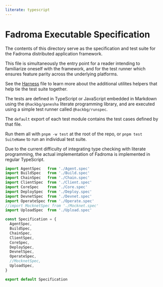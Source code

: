```yaml
---
literate: typescript
---
```


# Fadroma Executable Specification

The contents of this directory serve as the specification and
test suite for the Fadroma distributed application framework.

This file is simultaneously the entry point for a reader
intending to familiarize oneself with the framework, and
for the test runner which ensures feature parity across
the underlying platforms.

See the [Harness](./_Harness.ts.md) file to learn more about
the additional utilites helpers that help tie the test suite together.

The tests are defined in TypeScript or JavaScript embedded in
Markdown using the `@hackbg/ganesha` literate programming library,
and are executed using a simple test runner called `@hackbg/runspec`.

The `default` export of each test module contains the
test cases defined by that file.

Run them all with `pnpm -w test` at the root of the repo,
or `pnpm test SuiteName` to run an individual test suite.

Due to the current difficulty of integrating type checking with
literate programming, the actual implementation of Fadroma is
implemented in regular TypeScript.

```javascript
import AgentSpec   from './Agent.spec'
import BuildSpec   from './Build.spec'
import ChainSpec   from './Chain.spec'
import ClientSpec  from './Client.spec'
import CoreSpec    from './Core.spec'
import DeploySpec  from './Deploy.spec'
import DevnetSpec  from './Devnet.spec'
import OperateSpec from './Operate.spec'
//import MocknetSpec from './Mocknet.spec'
import UploadSpec  from './Upload.spec'

const Specification = {
  AgentSpec,
  BuildSpec,
  ChainSpec,
  ClientSpec,
  CoreSpec,
  DeploySpec,
  DevnetSpec,
  OperateSpec,
  //MocknetSpec,
  UploadSpec,
}

export default Specification
```
